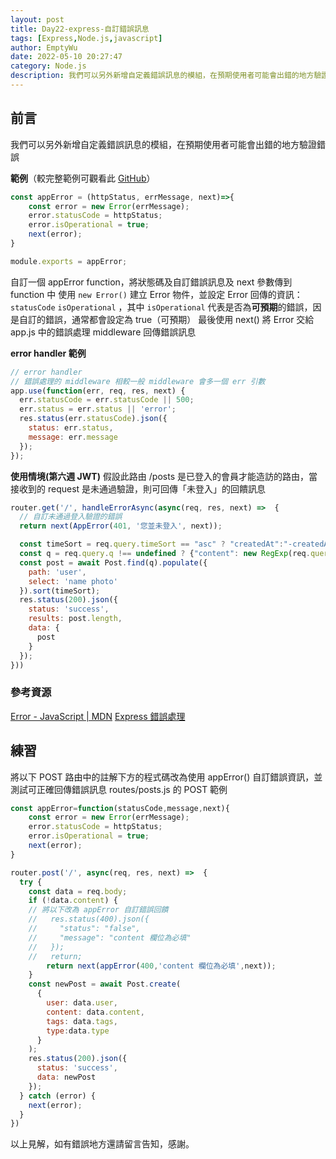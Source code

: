 ```yaml
---
layout: post
title: Day22-express-自訂錯誤訊息
tags: [Express,Node.js,javascript]
author: EmptyWu
date: 2022-05-10 20:27:47
category: Node.js
description: 我們可以另外新增自定義錯誤訊息的模組，在預期使用者可能會出錯的地方驗證錯誤
---
```


## 前言
我們可以另外新增自定義錯誤訊息的模組，在預期使用者可能會出錯的地方驗證錯誤

<!--more-->
**範例**（較完整範例可觀看此 [GitHub](https://github.com/gonsakon/express-week4-sample/blob/week5/service/appError.js)）
```javascript
const appError = (httpStatus, errMessage, next)=>{
    const error = new Error(errMessage);
    error.statusCode = httpStatus;
    error.isOperational = true;
    next(error);
}

module.exports = appError;
```
自訂一個 appError function，將狀態碼及自訂錯誤訊息及 next 參數傳到 function 中
使用 `new Error()` 建立 Error 物件，並設定 Error 回傳的資訊：`statusCode` `isOperational` ，其中 `isOperational` 代表是否為**可預期**的錯誤，因是自訂的錯誤，通常都會設定為 true（可預期）
最後使用 next() 將 Error 交給 app.js 中的錯誤處理 middleware 回傳錯誤訊息

**error handler 範例**
```javascript
// error handler
// 錯誤處理的 middleware 相較一般 middleware 會多一個 err 引數
app.use(function(err, req, res, next) {
  err.statusCode = err.statusCode || 500;
  err.status = err.status || 'error';
  res.status(err.statusCode).json({
    status: err.status,
    message: err.message
  });
});
```


**使用情境(第六週 JWT)**
假設此路由 /posts 是已登入的會員才能造訪的路由，當接收到的 request 是未通過驗證，則可回傳「未登入」的回饋訊息
```javascript
router.get('/', handleErrorAsync(async(req, res, next) =>  {
  // 自訂未通過登入驗證的錯誤
  return next(AppError(401, '您並未登入', next));

  const timeSort = req.query.timeSort == "asc" ? "createdAt":"-createdAt"
  const q = req.query.q !== undefined ? {"content": new RegExp(req.query.q)} : {};
  const post = await Post.find(q).populate({
    path: 'user',
    select: 'name photo'
  }).sort(timeSort);
  res.status(200).json({
    status: 'success',
    results: post.length,
    data: {
      post
    }
  });
}))
```

### 參考資源
[Error - JavaScript | MDN](https://developer.mozilla.org/zh-TW/docs/Web/JavaScript/Reference/Global_Objects/Error)
[Express 錯誤處理](https://expressjs.com/zh-tw/guide/error-handling.html)

## 練習
將以下 POST 路由中的註解下方的程式碼改為使用 appError() 自訂錯誤資訊，並測試可正確回傳錯誤訊息
routes/posts.js 的 POST 範例
```javascript
const appError=function(statusCode,message,next){
    const error = new Error(errMessage);
    error.statusCode = httpStatus;
    error.isOperational = true;
    next(error);
}

router.post('/', async(req, res, next) =>  {
  try {
    const data = req.body;
    if (!data.content) {
    // 將以下改為 appError 自訂錯誤回饋
    //   res.status(400).json({
    //     "status": "false",
    //     "message": "content 欄位為必填"
    //   });
    //   return;
        return next(appError(400,'content 欄位為必填',next));
    }
    const newPost = await Post.create(
      {
        user: data.user,
        content: data.content,
        tags: data.tags,
        type:data.type
      }
    );
    res.status(200).json({
      status: 'success',
      data: newPost
    });
  } catch (error) {
    next(error);
  }
})
```
以上見解，如有錯誤地方還請留言告知，感謝。